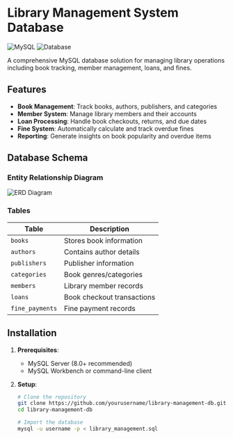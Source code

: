 # Library Management System Database

![MySQL](https://img.shields.io/badge/MySQL-8.0+-blue)
![Database](https://img.shields.io/badge/Type-Relational_DB-orange)

A comprehensive MySQL database solution for managing library operations including book tracking, member management, loans, and fines.

## Features

- **Book Management**: Track books, authors, publishers, and categories
- **Member System**: Manage library members and their accounts
- **Loan Processing**: Handle book checkouts, returns, and due dates
- **Fine System**: Automatically calculate and track overdue fines
- **Reporting**: Generate insights on book popularity and overdue items

## Database Schema

### Entity Relationship Diagram
![ERD Diagram](https://via.placeholder.com/800x500.png?text=Library+ERD+Diagram)

### Tables
| Table | Description |
|-------|-------------|
| `books` | Stores book information |
| `authors` | Contains author details |
| `publishers` | Publisher information |
| `categories` | Book genres/categories |
| `members` | Library member records |
| `loans` | Book checkout transactions |
| `fine_payments` | Fine payment records |

## Installation

1. **Prerequisites**:
   - MySQL Server (8.0+ recommended)
   - MySQL Workbench or command-line client

2. **Setup**:
   ```bash
   # Clone the repository
   git clone https://github.com/yourusername/library-management-db.git
   cd library-management-db
   
   # Import the database
   mysql -u username -p < library_management.sql
